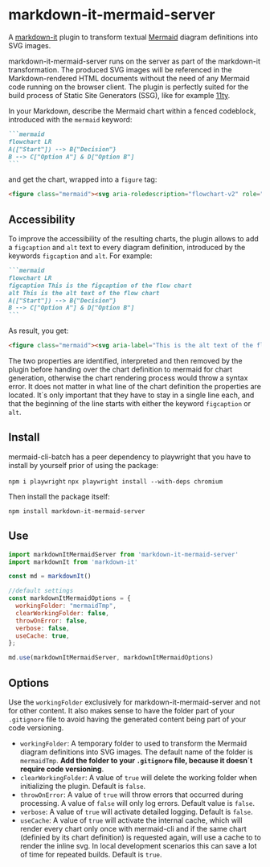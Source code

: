 # markdown-it-mermaid-server

A [markdown-it](https://github.com/markdown-it/markdown-it) plugin to transform textual [Mermaid](https://mermaid.js.org) diagram definitions into SVG images.

markdown-it-mermaid-server runs on the server as part of the markdown-it transformation. The produced SVG images will be referenced in the Markdown-rendered HTML documents without the need of any Mermaid code running on the browser client. The plugin is perfectly suited for the build process of Static Site Generators (SSG), like for example [11ty](https://www.11ty.dev).

In your Markdown, describe the Mermaid chart within a fenced codeblock, introduced with the `mermaid` keyword:

~~~markdown
```mermaid
flowchart LR
A(["Start"]) --> B{"Decision"}
B --> C["Option A"] & D["Option B"]
```
~~~

and get the chart, wrapped into a `figure` tag:

```html
<figure class="mermaid"><svg aria-roledescription="flowchart-v2" role="graphics-document document" viewBox="0 0 410.96875 174" id="mermaid-ttzhcnghnsgr"...></svg></figure>
```

## Accessibility

To improve the accessibility of the resulting charts, the plugin allows to add a `figcaption` and `alt` text to every diagram definition, introduced by the keywords `figcaption` and `alt`. For example:

~~~markdown
```mermaid
flowchart LR
figcaption This is the figcaption of the flow chart
alt This is the alt text of the flow chart
A(["Start"]) --> B{"Decision"}
B --> C["Option A"] & D["Option B"]
```
~~~

As result, you get:

```html
<figure class="mermaid"><svg aria-label="This is the alt text of the flow chart" aria-roledescription="flowchart-v2" role="graphics-document document" viewBox="0 0 410.96875 174" id="mermaid-ttzhcnghnsgr"...></svg><figcaption>This is the figcaption of the flow chart</figcaption></figure>
```

The two properties are identified, interpreted and then removed by the plugin before handing over the chart definition to mermaid for chart generation, otherwise the chart rendering process would throw a syntax error. It does not matter in what line of the chart definition the properties are located. It´s only important that they have to stay in a single line each, and that the beginning of the line starts with either the keyword `figcaption` or `alt`.

## Install

mermaid-cli-batch has a peer dependency to playwright that you have to install by yourself prior of using the package:

`npm i playwright`
`npx playwright install --with-deps chromium`

Then install the package itself:

`npm install markdown-it-mermaid-server`

## Use

```js
import markdownItMermaidServer from 'markdown-it-mermaid-server'
import markdownIt from 'markdown-it'

const md = markdownIt()

//default settings
const markdownItMermaidOptions = {
  workingFolder: "mermaidTmp",
  clearWorkingFolder: false,
  throwOnError: false,
  verbose: false,
  useCache: true,
};

md.use(markdownItMermaidServer, markdownItMermaidOptions)
```

## Options

Use the `workingFolder` exclusively for markdown-it-mermaid-server and not for other content. It also makes sense to have the folder part of your `.gitignore` file to avoid having the generated content being part of your code versioning.

- `workingFolder`: A temporary folder to used to transform the Mermaid diagram definitions into SVG images. The default name of the folder is `mermaidTmp`. **Add the folder to your `.gitignore` file, because it doesn´t require code versioning**.
- `clearWorkingFolder`: A value of `true` will delete the working folder when initializing the plugin. Default is `false`.
- `throwOnError`: A value of `true` will throw errors that occurred during processing. A value of `false` will only log errors. Default value is `false`.
- `verbose`: A value of `true` will activate detailed logging. Default is `false`.
- `useCache`: A value of `true` will activate the internal cache, which will render every chart only once with mermaid-cli and if the same chart (definied by its chart definition) is requested again, will use a cache to to render the inline svg. In local development scenarios this can save a lot of time for repeated builds. Default is `true`.
